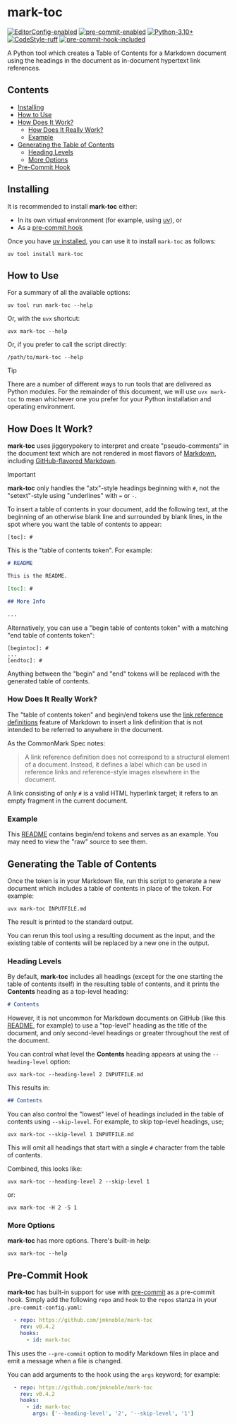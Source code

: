 # mark-toc

[![EditorConfig-enabled](https://img.shields.io/badge/EditorConfig-enabled-brightgreen?logo=EditorConfig&logoColor=white)](https://editorconfig.org/)
[![pre-commit-enabled](https://img.shields.io/badge/pre--commit-enabled-brightgreen?logo=pre-commit&logoColor=white)](https://github.com/pre-commit/pre-commit)
[![Python-3.10+](https://img.shields.io/badge/Python-3.10+-informational?logo=Python&logoColor=white)](https://www.python.org)
[![CodeStyle-ruff](https://img.shields.io/badge/CodeStyle-ruff-informational)](https://astral.sh/ruff)
[![pre-commit-hook-included](https://img.shields.io/badge/pre--commit--hook-included-brightgreen?logo=pre-commit&logoColor=white)](#pre-commit-hook)


A Python tool which creates a Table of Contents for a Markdown document using
the headings in the document as in-document hypertext link references.

[begintoc]: #

## Contents

- [Installing](#installing)
- [How to Use](#how-to-use)
- [How Does It Work?](#how-does-it-work)
    - [How Does It Really Work?](#how-does-it-really-work)
    - [Example](#example)
- [Generating the Table of Contents](#generating-the-table-of-contents)
    - [Heading Levels](#heading-levels)
    - [More Options](#more-options)
- [Pre-Commit Hook](#pre-commit-hook)

[endtoc]: # (Generated by mark-toc pre-commit hook)


## Installing

It is recommended to install **mark-toc** either:

- In its own virtual environment (for example, using [uv][]), or
- As a [pre-commit hook](#pre-commit-hook)

Once you have [uv installed][uv-install], you can use it to install `mark-toc` as follows:

    uv tool install mark-toc


## How to Use

For a summary of all the available options:

    uv tool run mark-toc --help

Or, with the `uvx` shortcut:

    uvx mark-toc --help

Or, if you prefer to call the script directly:

    /path/to/mark-toc --help

> [!TIP]
>
> There are a number of different ways to run tools that are delivered as
> Python modules.  For the remainder of this document, we will use
> `uvx mark-toc` to mean whichever one you prefer for your Python
> installation and operating environment.


## How Does It Work?

**mark-toc** uses jiggerypokery to interpret and create "pseudo-comments" in the
document text which are not rendered in most flavors of
[Markdown][CommonMark], including [GitHub-flavored Markdown][].

> [!IMPORTANT]
>
> **mark-toc** only handles the "atx"-style headings beginning with `#`, not the "setext"-style
> using "underlines" with `=` or `-`.

To insert a table of contents in your document, add the following text, at the
beginning of an otherwise blank line and surrounded by blank lines, in the
spot where you want the table of contents to appear:

```
[toc]: #
```

This is the "table of contents token".  For example:

```markdown
# README

This is the README.

[toc]: #

## More Info

...
```

Alternatively, you can use a "begin table of contents token" with a matching
"end table of contents token":

```
[begintoc]: #
...
[endtoc]: #
```

Anything between the "begin" and "end" tokens will be replaced with the
generated table of contents.


### How Does It Really Work?

The "table of contents token" and begin/end tokens use the [link reference
definitions][] feature of Markdown to insert a link definition that is not
intended to be referred to anywhere in the document.

As the CommonMark Spec notes:

> A link reference definition does not correspond to a structural element of a
> document. Instead, it defines a label which can be used in reference links
> and reference-style images elsewhere in the document.

A link consisting of only `#` is a valid HTML hyperlink target; it refers to
an empty fragment in the current document.


### Example

This [README][] contains begin/end tokens and serves as an example.  You may
need to view the "raw" source to see them.


## Generating the Table of Contents

Once the token is in your Markdown file, run this script to generate a new
document which includes a table of contents in place of the token.  For
example:

    uvx mark-toc INPUTFILE.md

The result is printed to the standard output.

You can rerun this tool using a resulting document as the input, and the
existing table of contents will be replaced by a new one in the output.


### Heading Levels

By default, **mark-toc** includes all headings (except for the one
starting the table of contents itself) in the resulting table of contents, and
it prints the **Contents** heading as a top-level heading:

```markdown
# Contents
```

However, it is not uncommon for Markdown documents on GitHub (like this
[README][], for example) to use a "top-level" heading as the title of the
document, and only second-level headings or greater throughout the rest of the
document.

You can control what level the **Contents** heading appears at using the
`--heading-level` option:

    uvx mark-toc --heading-level 2 INPUTFILE.md

This results in:

```markdown
## Contents
```

You can also control the "lowest" level of headings included in the table of
contents using `--skip-level`.  For example, to skip top-level headings, use;

    uvx mark-toc --skip-level 1 INPUTFILE.md

This will omit all headings that start with a single `#` character from the
table of contents.

Combined, this looks like:

    uvx mark-toc --heading-level 2 --skip-level 1

or:

    uvx mark-toc -H 2 -S 1


### More Options

**mark-toc** has more options.  There's built-in help:

    uvx mark-toc --help


## Pre-Commit Hook

**mark-toc** has built-in support for use with [pre-commit][] as a
pre-commit hook.  Simply add the following `repo` and `hook` to the `repos`
stanza in your `.pre-commit-config.yaml`:

```yaml
  - repo: https://github.com/jmknoble/mark-toc
    rev: v0.4.2
    hooks:
      - id: mark-toc
```

This uses the `--pre-commit` option to modify Markdown files in place and emit a
message when a file is changed.

You can add arguments to the hook using the `args` keyword; for example:

```yaml
  - repo: https://github.com/jmknoble/mark-toc
    rev: v0.4.2
    hooks:
      - id: mark-toc
        args: ['--heading-level', '2', '--skip-level', '1']
```


 [CommonMark]: https://commonmark.org/
 [CommonMark Spec]: https://spec.commonmark.org/
 [GitHub-flavored Markdown]: https://github.github.com/gfm/
 [link reference definitions]: https://spec.commonmark.org/0.29/#link-reference-definitions
 [pre-commit]: https://pre-commit.com/
 [uv]: https://github.com/astral-sh/uv
 [uv-install]: https://docs.astral.sh/uv/getting-started/installation
 [README]: README.md
